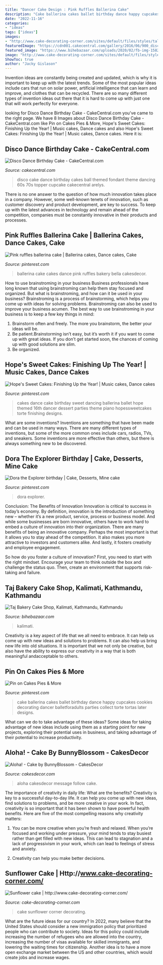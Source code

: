```yaml
---
title: "Dancer Cake Design : Pink Ruffles Ballerina Cake"
description: "Cake ballerina cakes ballet birthday dance happy cupcakes cookies decorating dancer balletforadults parties collect torte tortas later designs"
date: "2022-11-16"
categories:
- "ideas"
tags: ["ideas"]
images:
- "http://www.cake-decorating-corner.com/sites/default/files/styles/tall__900h_/public/img_1560.jpg?itok=ZoQjNz3V"
featuredImage: "https://cdn001.cakecentral.com/gallery/2016/06/900_disco-dance-birthday-cake-842452ixbCw.jpg"
featured_image: "https://www.bihebazaar.com/uploads/2020/02/fb-img-1582521440296.jpg"
image: "http://www.cake-decorating-corner.com/sites/default/files/styles/tall__900h_/public/img_1560.jpg?itok=ZoQjNz3V"
ShowToc: true
author: "Jacky Gislason"
---
```



Invention ideas are constantly being created and updated, which is why it is important to keep up with the latest trends. Some of the most popular ideas include cars that run on solar power, artificial intelligence that can learn and improve, and clothes that can be recycled. There are so many different types of invention ideas out there that it is hard to come up with just one that will work perfectly for everyone.

	

		
looking for Disco Dance Birthday Cake - CakeCentral.com you've came to the right page. We have 8 Images about Disco Dance Birthday Cake - CakeCentral.com like Pin on Cakes Pies &amp; More, Hope&#039;s Sweet Cakes: Finishing Up the Year! | Music cakes, Dance cakes and also Hope&#039;s Sweet Cakes: Finishing Up the Year! | Music cakes, Dance cakes. Here it is:
		
    
## Disco Dance Birthday Cake - CakeCentral.com

<img loading=lazy src="https://cdn001.cakecentral.com/gallery/2016/06/900_disco-dance-birthday-cake-842452ixbCw.jpg" onerror="this.onerror=null;this.src='https://tse4.mm.bing.net/th?id=OIP.5LHeag196i9m-DRFe8N8JAHaKz&amp;pid=15.1';" alt="Disco Dance Birthday Cake - CakeCentral.com">

_Source: cakecentral.com_

>disco cake dance birthday cakes ball themed fondant theme dancing 60s 70s topper cupcake cakecentral arelys. 

	

There is no one answer to the question of how much innovation takes place in a company. However, some well-known tenets of innovation, such as customer discovery and product development, are key to success. To keep up with the latest advances in technology and remain ahead of the competition, companies must be constantly innovative in their products and processes.

    
## Pink Ruffles Ballerina Cake | Ballerina Cakes, Dance Cakes, Cake

<img loading=lazy src="https://i.pinimg.com/originals/74/ff/7f/74ff7fb3c23c0959ca04654483b0d514.jpg" onerror="this.onerror=null;this.src='https://tse1.mm.bing.net/th?id=OIP.sCRnhoFa2WCvqhwZCr7RZAHaJ6&amp;pid=15.1';" alt="Pink ruffles ballerina cake | Ballerina cakes, Dance cakes, Cake">

_Source: pinterest.com_

>ballerina cake cakes dance pink ruffles bakery bella cakesdecor. 

	

How to use brainstroming in your business
Business professionals have long known that using brainstroming can help them stay focused and organized. But what is brainstroming, and how can it be used in your business? Brainstroming is a process of brainstorming, which helps you come up with ideas for solving problems. Brainstroming can also be used to improve your business acumen. 
The best way to use brainstroming in your business is to keep a few key things in mind: 
1) Brainstorm often and freely. The more you brainstorm, the better your ideas will be. 
2) Be patient.Brainstorming isn’t easy, but it’s worth it if you want to come up with great ideas. If you don’t get started soon, the chances of coming up with good solutions are slim. 
3) Be organized.

    
## Hope&#039;s Sweet Cakes: Finishing Up The Year! | Music Cakes, Dance Cakes

<img loading=lazy src="https://i.pinimg.com/736x/80/77/9e/80779e4d80ecf124b1e15cd90f28d94a--dance-cakes-music-cakes.jpg" onerror="this.onerror=null;this.src='https://tse1.mm.bing.net/th?id=OIP.j9rMk1ugvlRs0bzdrBbkYwHaKX&amp;pid=15.1';" alt="Hope&#039;s Sweet Cakes: Finishing Up the Year! | Music cakes, Dance cakes">

_Source: pinterest.com_

>cakes dance cake birthday sweet dancing ballerina ballet hope themed 16th dancer dessert parties theme piano hopessweetcakes torte finishing designs. 

	

What are some inventions?
Inventions are something that have been made and can be used in many ways. There are many different types of inventions, but some of the more common ones include cars, radios, TVs, and sneakers. Some inventions are more effective than others, but there is always something new to be discovered.

    
## Dora The Explorer Birthday | Cake, Desserts, Mine Cake

<img loading=lazy src="https://i.pinimg.com/736x/73/f0/c4/73f0c4735fd1a29af3ab09c0284b0f59--dora-the-explorer-the-ojays.jpg" onerror="this.onerror=null;this.src='https://tse3.mm.bing.net/th?id=OIP.YKQechGCQZfEMVN0DwOAigHaKw&amp;pid=15.1';" alt="Dora the Explorer birthday | Cake, Desserts, Mine cake">

_Source: pinterest.com_

>dora explorer. 

	

Conclusion: The Benefits of Innovation
Innovation is critical to success in today’s economy. By definition, innovation is the introduction of something new – whether it’s a new product, service, process or business model. And while some businesses are born innovative, others have to work hard to embed a culture of innovation into their organization.
There are many benefits of being an innovative company. Perhaps the most important is that it allows you to stay ahead of the competition. It also makes you more attractive to investors and customers alike. And lastly, it fosters creativity and employee engagement.

So how do you foster a culture of innovation? First, you need to start with the right mindset. Encourage your team to think outside the box and challenge the status quo. Then, create an environment that supports risk-taking and failure.

    
## Taj Bakery Cake Shop, Kalimati, Kathmandu, Kathmandu

<img loading=lazy src="https://www.bihebazaar.com/uploads/2020/02/fb-img-1582521440296.jpg" onerror="this.onerror=null;this.src='https://tse1.mm.bing.net/th?id=OIP.1sNoOK8x15u8vVzQKTnVbAHaHa&amp;pid=15.1';" alt="Taj Bakery Cake Shop, Kalimati, Kathmandu, Kathmandu">

_Source: bihebazaar.com_

>kalimati. 

	

Creativity is a key aspect of life that we all need to embrace. It can help us come up with new ideas and solutions to problems. It can also help us bring new life into old situations. It is important that we not only be creative, but also have the ability to express our creativity in a way that is both meaningful andacceptable to others.

    
## Pin On Cakes Pies &amp; More

<img loading=lazy src="https://i.pinimg.com/originals/c0/8d/cc/c08dcce16dac2981fb66b74f4154b090.jpg" onerror="this.onerror=null;this.src='https://tse2.mm.bing.net/th?id=OIP.fZhjSJDYg7WOFxt0ak2UDwHaMv&amp;pid=15.1';" alt="Pin on Cakes Pies &amp; More">

_Source: pinterest.com_

>cake ballerina cakes ballet birthday dance happy cupcakes cookies decorating dancer balletforadults parties collect torte tortas later designs. 

	

What can we do to take advantage of these ideas?
Some ideas for taking advantage of new ideas include using them as a starting point for new projects, exploring their potential uses in business, and taking advantage of their potential to increase productivity.

    
## Aloha! - Cake By BunnyBlossom - CakesDecor

<img loading=lazy src="https://pic.cakesdecor.com/m/x12xifuz7pmmus8eliqa.jpg" onerror="this.onerror=null;this.src='https://tse1.mm.bing.net/th?id=OIP.VGxfToMDUBDPK3cZlPYYlQHaKm&amp;pid=15.1';" alt="Aloha! - Cake by BunnyBlossom - CakesDecor">

_Source: cakesdecor.com_

>aloha cakesdecor message follow cake. 

	

The importance of creativity in daily life: What are the benefits?
Creativity is key to a successful day-to-day life. It can help you come up with new ideas, find solutions to problems, and be more creative in your work. In fact, creativity is so important that it has been shown to have powerful health benefits. Here are five of the most compelling reasons why creativity matters: 
1. You can be more creative when you’re fresh and relaxed. When you’re focused and working under pressure, your mind tends to stay busiest rather than get filled with new ideas. This can lead to stagnation and a lack of progressivism in your work, which can lead to feelings of stress and anxiety. 

2. Creativity can help you make better decisions.

    
## Sunflower Cake | Http://www.cake-decorating-corner.com/

<img loading=lazy src="http://www.cake-decorating-corner.com/sites/default/files/styles/tall__900h_/public/img_1560.jpg?itok=ZoQjNz3V" onerror="this.onerror=null;this.src='https://tse2.mm.bing.net/th?id=OIP.U1rS2LHHXUW40wj9QtO_ewHaG2&amp;pid=15.1';" alt="Sunflower cake | http://www.cake-decorating-corner.com/">

_Source: cake-decorating-corner.com_

>cake sunflower corner decorating. 

	

What are the future ideas for our country?
In 2022, many believe that the United States should consider a new immigration policy that prioritized people who can contribute to society. Ideas for this policy could include increasing the number of refugees who are allowed into the country, increasing the number of visas available for skilled immigrants, and lowering the waiting times for citizenship. Another idea is to have a more open exchange market between the US and other countries, which would create jobs and increase wages.

